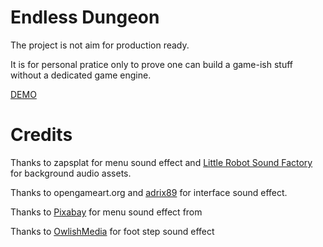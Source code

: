 # Endless Dungeon
The project is not aim for production ready. 

It is for personal pratice only to prove one can build a game-ish stuff without a dedicated game engine.

[DEMO](https://r000tmnt.github.io/endless_dungeon/)

# Credits
Thanks to zapsplat for menu sound effect and <a href="https://www.zapsplat.com/author/little-robot-sound-factory/">Little Robot Sound Factory</a> for background audio assets.

Thanks to opengameart.org and <a href="https://opengameart.org/content/ui-sounds-rpg-inventory-sounds">adrix89</a> for interface sound effect.

Thanks to <a href="https://pixabay.com/sound-effects/?utm_source=link-attribution&utm_medium=referral&utm_campaign=music&utm_content=102220">Pixabay</a> for menu sound effect from

Thanks to <a href="https://opengameart.org/content/footstep-sounds">OwlishMedia</a> for foot step sound effect